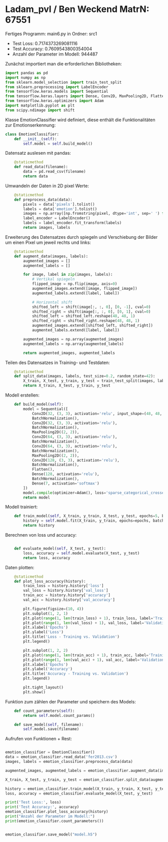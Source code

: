 # Ladam_pvl / Ben Weckend MatrN: 67551
Fertiges Programm: main6.py in Ordner: src1

- Test Loss: 0.7174373269081116
- Test Accuracy: 0.7609543800354004
- Anzahl der Parameter im Modell: 944487


Zunächst importiert man die erforderlichen Bibliotheken:
``` python
import pandas as pd
import numpy as np
from sklearn.model_selection import train_test_split
from sklearn.preprocessing import LabelEncoder
from tensorflow.keras.models import Sequential
from tensorflow.keras.layers import Dense, Conv2D, MaxPooling2D, Flatten, BatchNormalization
from tensorflow.keras.optimizers import Adam
import matplotlib.pyplot as plt
from scipy.ndimage import shift
```

Klasse EmotionClassifier wird definiert, diese enthält die Funktionalitäten zur Emotionserkennung:
``` python
class EmotionClassifier:
    def __init__(self):
        self.model = self.build_model()
```
Datensatz auslesen mit pandas:
``` python
    @staticmethod
    def read_data(filename):
        data = pd.read_csv(filename)
        return data
```
Umwandeln der Daten in 2D pixel Werte:
``` python
    @staticmethod
    def preprocess_data(data):
        pixels = data['pixels'].tolist()
        labels = data['emotion'].tolist()
        images = np.array([np.fromstring(pixel, dtype='int', sep=' ') for pixel in pixels]).reshape(-1, 48, 48, 1)
        label_encoder = LabelEncoder()
        labels = label_encoder.fit_transform(labels)
        return images, labels
```
Erweiterung des Datensatzes durch spiegeln und Verschiebung der Bilder um einen Pixel um jeweil rechts und links:
``` python
    @staticmethod
    def augment_data(images, labels):
        augmented_images = []
        augmented_labels = []

        for image, label in zip(images, labels):
            # Vertikal spiegeln
            flipped_image = np.flip(image, axis=0)
            augmented_images.extend([image, flipped_image])
            augmented_labels.extend([label, label])

            # Horizontal shift
            shifted_left = shift(image[:, :, 0], [0, -1], cval=0)
            shifted_right = shift(image[:, :, 0], [0, 1], cval=0)
            shifted_left = shifted_left.reshape(48, 48, 1)
            shifted_right = shifted_right.reshape(48, 48, 1)
            augmented_images.extend([shifted_left, shifted_right])
            augmented_labels.extend([label, label])

        augmented_images = np.array(augmented_images)
        augmented_labels = np.array(augmented_labels)

        return augmented_images, augmented_labels
```
Teilen des Datensatzes in Training- und Testdaten:
``` python
    @staticmethod
    def split_data(images, labels, test_size=0.2, random_state=42):
        X_train, X_test, y_train, y_test = train_test_split(images, labels, test_size=test_size, random_state=random_state)
        return X_train, X_test, y_train, y_test
```
Modell erstellen:
``` python
    def build_model(self):
        model = Sequential([
            Conv2D(32, (3, 3), activation='relu', input_shape=(48, 48, 1)),
            BatchNormalization(),
            Conv2D(32, (3, 3), activation='relu'),
            BatchNormalization(),
            MaxPooling2D((2, 2)),
            Conv2D(64, (3, 3), activation='relu'),
            BatchNormalization(),
            Conv2D(64, (3, 3), activation='relu'),
            BatchNormalization(),
            MaxPooling2D((2, 2)),
            Conv2D(128, (3, 3), activation='relu'),
            BatchNormalization(),
            Flatten(),
            Dense(128, activation='relu'),
            BatchNormalization(),
            Dense(7, activation='softmax')
        ])
        model.compile(optimizer=Adam(), loss='sparse_categorical_crossentropy', metrics=['accuracy'])
        return model
```
Modell trainiert:
``` python
    def train_model(self, X_train, y_train, X_test, y_test, epochs=5, batch_size=32):
        history = self.model.fit(X_train, y_train, epochs=epochs, batch_size=batch_size, validation_data=(X_test, y_test))
        return history
```
Berechnen von loss und accuracy:
``` python

    def evaluate_model(self, X_test, y_test):
        loss, accuracy = self.model.evaluate(X_test, y_test)
        return loss, accuracy
```
Daten plotten:
``` python
    @staticmethod
    def plot_loss_accuracy(history):
        train_loss = history.history['loss']
        val_loss = history.history['val_loss']
        train_acc = history.history['accuracy']
        val_acc = history.history['val_accuracy']

        plt.figure(figsize=(10, 4))
        plt.subplot(1, 2, 1)
        plt.plot(range(1, len(train_loss) + 1), train_loss, label='Training Loss')
        plt.plot(range(1, len(val_loss) + 1), val_loss, label='Validation Loss')
        plt.xlabel('Epochs')
        plt.ylabel('Loss')
        plt.title('Loss - Training vs. Validation')
        plt.legend()

        plt.subplot(1, 2, 2)
        plt.plot(range(1, len(train_acc) + 1), train_acc, label='Training Accuracy')
        plt.plot(range(1, len(val_acc) + 1), val_acc, label='Validation Accuracy')
        plt.xlabel('Epochs')
        plt.ylabel('Accuracy')
        plt.title('Accuracy - Training vs. Validation')
        plt.legend()

        plt.tight_layout()
        plt.show()
```
Funktion zum zählen der Parameter und speichern des Models:
``` python
    def count_parameters(self):
        return self.model.count_params()

    def save_model(self, filename):
        self.model.save(filename)

```
Aufrufen von Funktionen + Rest:
``` python

emotion_classifier = EmotionClassifier()
data = emotion_classifier.read_data('fer2013.csv')
images, labels = emotion_classifier.preprocess_data(data)

augmented_images, augmented_labels = emotion_classifier.augment_data(images, labels)

X_train, X_test, y_train, y_test = emotion_classifier.split_data(augmented_images, augmented_labels)

history = emotion_classifier.train_model(X_train, y_train, X_test, y_test, epochs=5)
loss, accuracy = emotion_classifier.evaluate_model(X_test, y_test)

print('Test Loss:', loss)
print('Test Accuracy:', accuracy)
emotion_classifier.plot_loss_accuracy(history)
print("Anzahl der Parameter im Modell:")
print(emotion_classifier.count_parameters())


emotion_classifier.save_model("model.h5")
```
